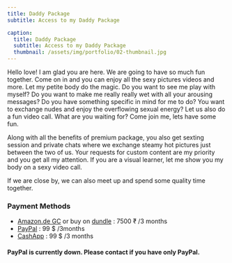 ```yaml
---
title: Daddy Package
subtitle: Access to my Daddy Package

caption:
  title: Daddy Package
  subtitle: Access to my Daddy Package
  thumbnail: /assets/img/portfolio/02-thumbnail.jpg
---
```

Hello love! I am glad you are here. We are going to have so much fun together.
Come on in and you can enjoy all the sexy pictures videos and more. Let my petite body do the magic.
Do you want to see me play with myself? Do you want to make me really really wet with all your arousing messages?
Do you have something specific in mind for me to do? You want to exchange nudes and enjoy the overflowing sexual energy?
Let us also do a fun video call. What are you waiting for? Come join me, lets have some fun.

Along with all the benefits of premium package, you also get sexting session and private chats where we exchange steamy hot pictures just between the two of us. Your requests for custom content are my priority and you get all my attention. If you are a visual learner, let me show you my body on a sexy video call.

If we are close by, we can also meet up and spend some quality time together.

### Payment Methods
- [Amazon.de GC](https://www.amazon.in/Amazon-mail-Pay-Gift-Card/dp/B00KGE2ER2/) or buy on [dundle](https://dundle.com/amazon/?c=in) : 7500 ₹ /3 months
- [PayPal]() : 99 $ /3months
- [CashApp](https://cash.app/$sultrylaila/99) : 99 $ /3 months

#### PayPal is currently down. Please contact if you have only PayPal.

